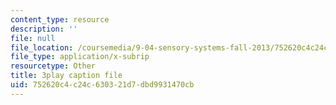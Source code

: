 ```yaml
---
content_type: resource
description: ''
file: null
file_location: /coursemedia/9-04-sensory-systems-fall-2013/752620c4c24c630321d7dbd9931470cb_A0KpTR_Ujks.srt
file_type: application/x-subrip
resourcetype: Other
title: 3play caption file
uid: 752620c4-c24c-6303-21d7-dbd9931470cb
---
```


